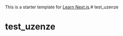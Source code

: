 This is a starter template for [Learn Next.js](https://nextjs.org/learn).# test_uzenze
# test_uzenze
